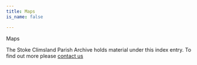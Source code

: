 ```yaml
---
title: Maps
is_name: false

---
```


Maps


The Stoke Climsland Parish Archive holds material under this index entry. To find out more please [contact us](/contact/)
